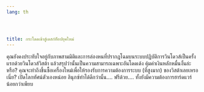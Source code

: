 ```yaml
---
lang: th




title: กระโดดเข้าสู่เดสก์ท็อปยุคใหม่
---
```


คุณยังคงประทับใจอยู่กับภาพสามมิติและการล่องหนที่ปรากฎโฉมบนระบบปฏิบัติการวินโดวส์เป็นครั้งแรกด้วยวินโดวส์วิสต้า แล้วสรุปว่านั้นเป็นความสามารถเฉพาะอันโดดเด้ง คุ้มค่าเงินหลักหมื่นงั้นล่ะหรือ? คุณจะทำถึงขึ้นซื้อเครื่องใหม่เพื่อให้รองรับการความต้องการระบบ (ที่สูงมาก) ของวิสต้าเลยเหรอเนี่ย? เปิดโลกทัศน์ตัวเองหน่อย ลินุกซ์ทำได้ดีกว่านั้น.... ฟรีด้วย.... ทั้งยังมีความต้องการฮาร์ดแวร์น้อยกว่าเพียบ

<? all_video_ids_from_file ();?>





